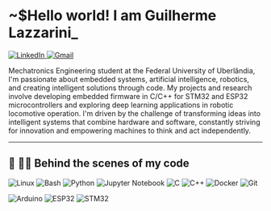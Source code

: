 
# ~$Hello world! I am Guilherme Lazzarini_

<a href="https://www.linkedin.com/in/guilherme-maximiano-s-lazzarini-b26a9b277/">
  <img src="https://img.shields.io/badge/LinkedIn-0A66C2?style=for-the-badge&logo=linkedin&logoColor=white" alt="LinkedIn" />
</a> 
<a href="mailto:gmslazzarini@gmail.com">
  <img src="https://img.shields.io/badge/Gmail-2F2F2F?style=for-the-badge&logo=gmail&logoColor=white" alt="Gmail" />
</a>


Mechatronics Engineering student at the Federal University of Uberlândia, I'm passionate about embedded systems, artificial intelligence, robotics, and creating intelligent solutions through code. My projects and research involve developing embedded firmware in C/C++ for STM32 and ESP32 microcontrollers and exploring deep learning applications in robotic locomotive operation. I'm driven by the challenge of transforming ideas into intelligent systems that combine hardware and software, constantly striving for innovation and empowering machines to think and act independently.

---

## 🤖 👨‍💻 Behind the scenes of my code 

![Linux](https://img.shields.io/badge/Linux-808080?style=for-the-badge&logo=linux&logoColor=black)
![Bash](https://img.shields.io/badge/Bash-4EAA25?style=for-the-badge&logo=gnubash&logoColor=white)
![Python](https://img.shields.io/badge/Python-3776AB?style=for-the-badge&logo=python&logoColor=white)
![Jupyter Notebook](https://img.shields.io/badge/Jupyter-FFA500?style=for-the-badge&logo=jupyter&logoColor=white)
![C](https://img.shields.io/badge/C-A8B9CC?style=for-the-badge&logo=c&logoColor=black)
![C++](https://img.shields.io/badge/C++-00599C?style=for-the-badge&logo=c%2B%2B&logoColor=white)
![Docker](https://img.shields.io/badge/Docker-2496ED?style=for-the-badge&logo=docker&logoColor=white)
![Git](https://img.shields.io/badge/Git-F05032?style=for-the-badge&logo=git&logoColor=white)

![Arduino](https://img.shields.io/badge/Arduino-00979D?style=for-the-badge&logo=arduino&logoColor=white)
![ESP32](https://img.shields.io/badge/ESP32-000000?style=for-the-badge&logo=espressif&logoColor=white)
![STM32](https://img.shields.io/badge/STM32-03234B?style=for-the-badge&logo=stmicroelectronics&logoColor=white)
